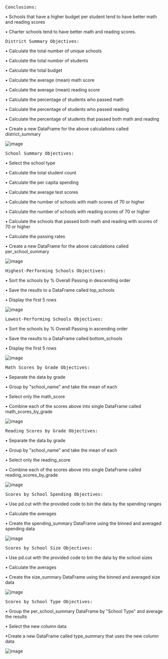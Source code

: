 
<pre>Conclusions:</pre>

• Schools that have a higher budget per student tend to have better math and reading scores

• Charter schools tend to have better math and reading scores.

<pre>District Summary Objectives:</pre>

• Calculate the total number of unique schools

• Calculate the total number of students

• Calculate the total budget

• Calculate the average (mean) math score

• Calculate the average (mean) reading score

• Calculate the percentage of students who passed math

• Calculate the percentage of students who passed reading

• Calculate the percentage of students that passed both math and reading

• Create a new DataFrame for the above calculations called district_summary

![image](https://github.com/CourtneyCole123/Pandas_Challenge/assets/162069113/0420c9ba-2d71-4378-b5f6-a5bc60953b63)

<pre>School Summary Objectives:</pre>

• Select the school type

• Calculate the total student count

• Calculate the per capita spending

• Calculate the average test scores

• Calculate the number of schools with math scores of 70 or higher

• Calculate the number of schools with reading scores of 70 or higher

• Calculate the schools that passed both math and reading with scores of 70 or higher

• Calculate the passing rates

• Create a new DataFrame for the above calculations called per_school_summary

![image](https://github.com/CourtneyCole123/Pandas_Challenge/assets/162069113/54e61904-9ad5-426f-b295-f62023db3f00)

<pre>Highest-Performing Schools Objectives:</pre>

• Sort the schools by % Overall Passing in descending order

• Save the results to a DataFrame called top_schools

• Display the first 5 rows

![image](https://github.com/CourtneyCole123/Pandas_Challenge/assets/162069113/dc26311d-ec42-4fa7-8e78-1e15342d96f9)

<pre>Lowest-Performing Schools Objectives:</pre>

• Sort the schools by % Overall Passing in ascending order

• Save the results to a DataFrame called bottom_schools

• Display the first 5 rows

![image](https://github.com/CourtneyCole123/Pandas_Challenge/assets/162069113/4e5a5154-8fe8-488e-8f32-4afd2fae9df7)

<pre>Math Scores by Grade Objectives:</pre>

• Separate the data by grade

• Group by "school_name" and take the mean of each

• Select only the math_score

• Combine each of the scores above into single DataFrame called math_scores_by_grade

![image](https://github.com/CourtneyCole123/Pandas_Challenge/assets/162069113/040a467f-856d-4d42-bb1b-5e43fdaf67bc)

<pre>Reading Scores by Grade Objectives:</pre>

• Separate the data by grade

• Group by "school_name" and take the mean of each

• Select only the reading_score

• Combine each of the scores above into single DataFrame called reading_scores_by_grade

![image](https://github.com/CourtneyCole123/Pandas_Challenge/assets/162069113/77e2abc7-9a49-4496-82e1-5a5e1992a332)

<pre>Scores by School Spending Objectives:</pre>

• Use pd.cut with the provided code to bin the data by the spending ranges

• Calculate the averages

• Create the spending_summary DataFrame using the binned and averaged spending data

![image](https://github.com/CourtneyCole123/Pandas_Challenge/assets/162069113/915bdac1-6e99-4dd3-add0-3656c36a0a11)

<pre>Scores by School Size Objectives:</pre> 

• Use pd.cut with the provided code to bin the data by the school sizes

• Calculate the averages

• Create the size_summary DataFrame using the binned and averaged size data

![image](https://github.com/CourtneyCole123/Pandas_Challenge/assets/162069113/b0a1d71c-6b17-4cac-943d-80b0c49d2ecb)

<pre>Scores by School Type Objectives:</pre>

• Group the per_school_summary DataFrame by "School Type" and average the results

• Select the new column data

•Create a new DataFrame called type_summary that uses the new column data

![image](https://github.com/CourtneyCole123/Pandas_Challenge/assets/162069113/ffa75c34-a532-4ba8-bb0a-4d14a3271fd1)






